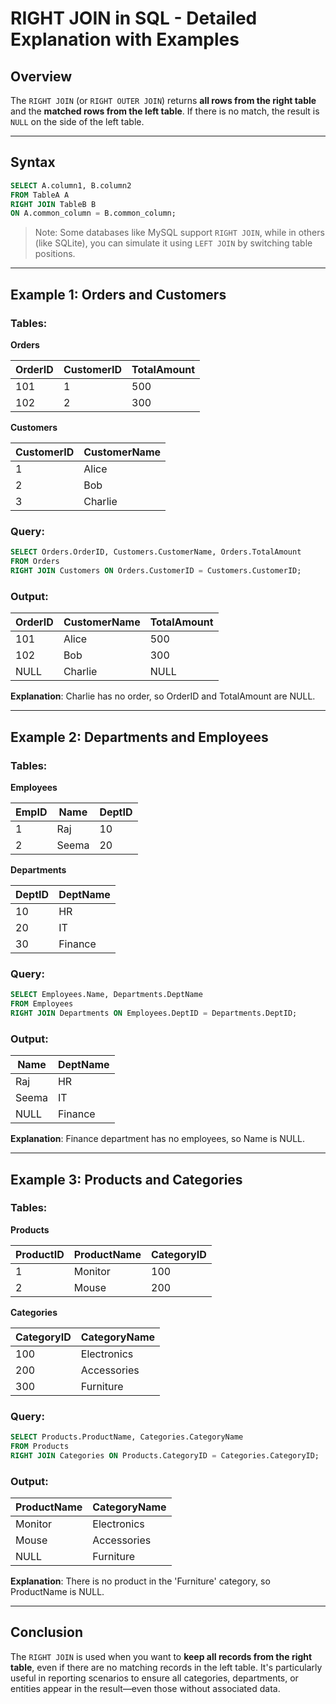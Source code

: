 # RIGHT JOIN in SQL - Detailed Explanation with Examples

## Overview

The `RIGHT JOIN` (or `RIGHT OUTER JOIN`) returns **all rows from the right table** and the **matched rows from the left table**. If there is no match, the result is `NULL` on the side of the left table.

---

## Syntax

```sql
SELECT A.column1, B.column2
FROM TableA A
RIGHT JOIN TableB B
ON A.common_column = B.common_column;
```

> Note: Some databases like MySQL support `RIGHT JOIN`, while in others (like SQLite), you can simulate it using `LEFT JOIN` by switching table positions.

---

## Example 1: Orders and Customers

### Tables:

**Orders**

| OrderID | CustomerID | TotalAmount |
| ------- | ---------- | ----------- |
| 101     | 1          | 500         |
| 102     | 2          | 300         |

**Customers**

| CustomerID | CustomerName |
| ---------- | ------------ |
| 1          | Alice        |
| 2          | Bob          |
| 3          | Charlie      |

### Query:

```sql
SELECT Orders.OrderID, Customers.CustomerName, Orders.TotalAmount
FROM Orders
RIGHT JOIN Customers ON Orders.CustomerID = Customers.CustomerID;
```

### Output:

| OrderID | CustomerName | TotalAmount |
| ------- | ------------ | ----------- |
| 101     | Alice        | 500         |
| 102     | Bob          | 300         |
| NULL    | Charlie      | NULL        |

**Explanation**: Charlie has no order, so OrderID and TotalAmount are NULL.

---

## Example 2: Departments and Employees

### Tables:

**Employees**

| EmpID | Name  | DeptID |
| ----- | ----- | ------ |
| 1     | Raj   | 10     |
| 2     | Seema | 20     |

**Departments**

| DeptID | DeptName |
| ------ | -------- |
| 10     | HR       |
| 20     | IT       |
| 30     | Finance  |

### Query:

```sql
SELECT Employees.Name, Departments.DeptName
FROM Employees
RIGHT JOIN Departments ON Employees.DeptID = Departments.DeptID;
```

### Output:

| Name  | DeptName |
| ----- | -------- |
| Raj   | HR       |
| Seema | IT       |
| NULL  | Finance  |

**Explanation**: Finance department has no employees, so Name is NULL.

---

## Example 3: Products and Categories

### Tables:

**Products**

| ProductID | ProductName | CategoryID |
| --------- | ----------- | ---------- |
| 1         | Monitor     | 100        |
| 2         | Mouse       | 200        |

**Categories**

| CategoryID | CategoryName |
| ---------- | ------------ |
| 100        | Electronics  |
| 200        | Accessories  |
| 300        | Furniture    |

### Query:

```sql
SELECT Products.ProductName, Categories.CategoryName
FROM Products
RIGHT JOIN Categories ON Products.CategoryID = Categories.CategoryID;
```

### Output:

| ProductName | CategoryName |
| ----------- | ------------ |
| Monitor     | Electronics  |
| Mouse       | Accessories  |
| NULL        | Furniture    |

**Explanation**: There is no product in the 'Furniture' category, so ProductName is NULL.

---

## Conclusion

The `RIGHT JOIN` is used when you want to **keep all records from the right table**, even if there are no matching records in the left table. It's particularly useful in reporting scenarios to ensure all categories, departments, or entities appear in the result—even those without associated data.
